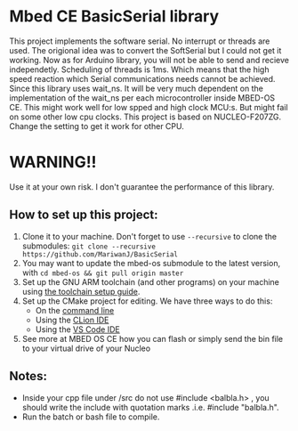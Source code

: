# Mbed CE BasicSerial library
This project implements the software serial. No interrupt or threads are used. The origional idea was to convert the SoftSerial but I could not get it working. 
Now as for Arduino library, you will not be able to send and recieve independetly. Scheduling of threads is 1ms. Which means that the high speed reaction which Serial communications needs cannot be achieved.
Since this library uses wait_ns. It will be very much dependent on the implementation of the wait_ns per each microcontroller inside MBED-OS CE. 
This might work well for low spped and high clock MCU:s. But might fail on some other low cpu clocks.
This project is based on NUCLEO-F207ZG. Change the setting to get it work for other CPU.

# WARNING!!
 Use it at your own risk. I don't guarantee the performance of this library.

## How to set up this project:

1. Clone it to your machine.  Don't forget to use `--recursive` to clone the submodules: `git clone --recursive https://github.com/MariwanJ/BasicSerial `
2. You may want to update the mbed-os submodule to the latest version, with `cd mbed-os && git pull origin master`
3. Set up the GNU ARM toolchain (and other programs) on your machine using [the toolchain setup guide](https://github.com/mbed-ce/mbed-os/wiki/Toolchain-Setup-Guide).
4. Set up the CMake project for editing.  We have three ways to do this:
    - On the [command line](https://github.com/mbed-ce/mbed-os/wiki/Project-Setup:-Command-Line)
    - Using the [CLion IDE](https://github.com/mbed-ce/mbed-os/wiki/Project-Setup:-CLion)
    - Using the [VS Code IDE](https://github.com/mbed-ce/mbed-os/wiki/Project-Setup:-VS-Code)
5. See more at MBED OS CE how you can flash or simply send the bin file to your virtual drive of your Nucleo

## Notes:
- Inside your cpp file under /src do not use #include <balbla.h> , you should write the include with quotation marks .i.e. #include "balbla.h".
- Run the batch or bash file to compile. 
